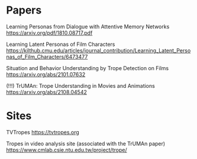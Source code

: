 Papers
===

Learning Personas from Dialogue with Attentive Memory Networks
https://arxiv.org/pdf/1810.08717.pdf

Learning Latent Personas of Film Characters
https://kilthub.cmu.edu/articles/journal_contribution/Learning_Latent_Personas_of_Film_Characters/6473477

Situation and Behavior Understanding by Trope Detection on Films
https://arxiv.org/abs/2101.07632

(!!!)
TrUMAn: Trope Understanding in Movies and Animations
https://arxiv.org/abs/2108.04542


Sites
===

TVTropes
https://tvtropes.org

Tropes in video analysis site (associated with the TrUMAn paper)
https://www.cmlab.csie.ntu.edu.tw/project/trope/

